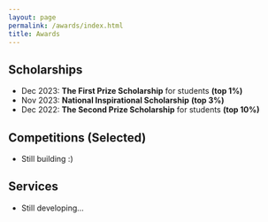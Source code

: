 ```yaml
---
layout: page
permalink: /awards/index.html
title: Awards
---
```


## Scholarships

- Dec 2023: **The First Prize Scholarship** for students **(top 1%)**
- Nov 2023: **National Inspirational Scholarship** **(top 3%)**<br>
- Dec 2022: **The Second Prize Scholarship** for students **(top 10%)**

## Competitions (Selected)

- Still building :)

## Services

- Still developing...
